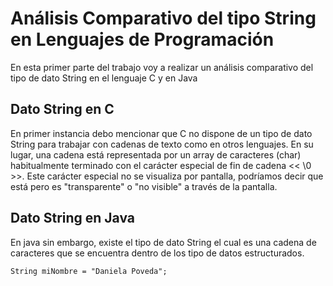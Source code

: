 # Análisis Comparativo del tipo String en Lenguajes de Programación  
En esta primer parte del trabajo voy a realizar un análisis comparativo del tipo de dato String en el lenguaje C y en Java 

## Dato String en C
En primer instancia debo mencionar que C no dispone de un tipo de dato String para trabajar con cadenas de texto como en otros lenguajes. En su lugar, una cadena está representada por un array de caracteres (char) habitualmente terminado con el carácter especial de fin de cadena << \0 >>. Este carácter especial no se visualiza por pantalla, podríamos decir que está pero es "transparente" o "no visible" a través de la pantalla.  

## Dato String en Java
En java sin embargo, existe el tipo de dato String el cual es una cadena de caracteres que se encuentra dentro de los tipo de datos estructurados.
~~~
String miNombre = "Daniela Poveda";
~~~
